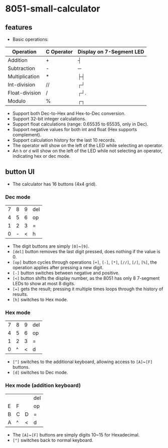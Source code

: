 # 8051-small-calculator

## features

- Basic operations:

| Operation      | C Operator  | Display on 7-Segment LED |
|----------------|-------------|--------------------------|
| Addition       | +           | ┤                        |
| Subtraction    | -           | ─                        |
| Multiplication | *           | ├┤                       |
| Int-division   | //          | ┌┘                       |
| Float-division | /           | ┌┘.                      |
| Modulo         | %           | ┌┐                       |

- Support both Dec-to-Hex and Hex-to-Dec conversion.
- Support 32-bit integer calculations.
- Support float calculations (range: 0.65535 to 65535, only in Dec).
- Support negative values for both int and float (Hex supports complement).
- Support calculation history for the last 10 records.
- The operator will show on the left of the LED while selecting an operator.
- An `h` or `d` will show on the left of the LED while not selecting an operator, indicating hex or dec mode.

## button UI

- The calculator has 16 buttons (4x4 grid).

### Dec mode

|   |   |   |   |
|---|---|---|---|
| 7 | 8 | 9 | del|
| 4 | 5 | 6 | op|
| 1 | 2 | 3 | = |
| 0 | - | < | h |

- The digit buttons are simply `[0]`~`[9]`.
- `[del]` button removes the last digit pressed, does nothing if the value is 0.
- `[op]` button cycles through operations `[+]`, `[-]`, `[*]`, `[//]`, `[/]`, `[%]`, the operation applies after pressing a new digit.
- `[-]` button switches between negative and positive.
- `[<]` button shifts the display number, as the 8051 has only 8 7-segment LEDs to show at most 8 digits.
- `[=]` gets the result; pressing it multiple times loops through the history of results.
- `[h]` switches to Hex mode.

### Hex mode

|   |   |   |   |
|---|---|---|---|
| 7 | 8 | 9 | del|
| 4 | 5 | 6 | op|
| 1 | 2 | 3 | = |
| 0 | ^ | < | d |

- `[^]` switches to the additional keyboard, allowing access to `[A]`~`[F]` buttons.
- `[d]` switches to Dec mode.

### Hex mode (addition keyboard)

|   |   |   |   |
|---|---|---|---|
|   |   |   | del|
| E | F |   | op|
| B | C | D | = |
| A | ^ | < | d |

- The `[A]`~`[F]` buttons are simply digits 10~15 for Hexadecimal.
- `[^]` switches back to normal keyboard.

